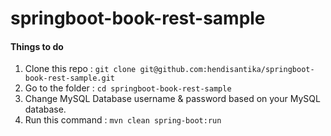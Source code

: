 # springboot-book-rest-sample

#### Things to do
1. Clone this repo : `git clone git@github.com:hendisantika/springboot-book-rest-sample.git`
2. Go to the folder : `cd springboot-book-rest-sample`
3. Change MySQL Database username & password based on your MySQL database.
4. Run this command : `mvn clean spring-boot:run`


